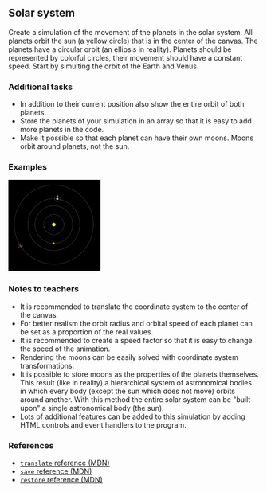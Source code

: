 ## Solar system

Create a simulation of the movement of the planets in the solar system. All planets orbit the sun (a yellow circle) that is in the center of the canvas. The planets have a circular orbit (an ellipsis in reality). Planets should be represented by colorful circles, their movement should have a constant speed. Start by simulting the orbit of the Earth and Venus.

### Additional tasks

- In addition to their current position also show the entire orbit of both planets.
- Store the planets of your simulation in an array so that it is easy to add more planets in the code.
- Make it possible so that each planet can have their own moons. Moons orbit around planets, not the sun.

### Examples

<div class="align:center">

![Solar system model](tasks/solar-system/assets/solar-system.png)

</div>

### Notes to teachers

- It is recommended to translate the coordinate system to the center of the canvas.
- For better realism the orbit radius and orbital speed of each planet can be set as a proportion of the real values.
- It is recommended to create a speed factor so that it is easy to change the speed of the animation.
- Rendering the moons can be easily solved with coordinate system transformations.
- It is possible to store moons as the properties of the planets themselves. This result (like in reality) a hierarchical system of astronomical bodies in which every body (except the sun which does not move) orbits around another. With this method the entire solar system can be "built upon" a single astronomical body (the sun).
- Lots of additional features can be added to this simulation by adding HTML controls and event handlers to the program.

### References

- [`translate` reference (MDN)][1]
- [`save` reference (MDN)][2]
- [`restore` reference (MDN)][3]

[1]: https://developer.mozilla.org/en-US/docs/Web/API/CanvasRenderingContext2D/translate
[2]: https://developer.mozilla.org/en-US/docs/Web/API/CanvasRenderingContext2D/save
[3]: https://developer.mozilla.org/en-US/docs/Web/API/CanvasRenderingContext2D/restore

